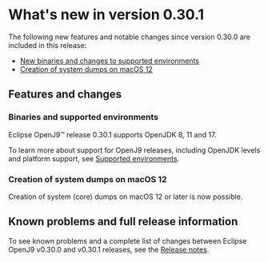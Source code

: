 <!--
* Copyright (c) 2017, 2023 IBM Corp. and others
*
* This program and the accompanying materials are made
* available under the terms of the Eclipse Public License 2.0
* which accompanies this distribution and is available at
* https://www.eclipse.org/legal/epl-2.0/ or the Apache
* License, Version 2.0 which accompanies this distribution and
* is available at https://www.apache.org/licenses/LICENSE-2.0.
*
* This Source Code may also be made available under the
* following Secondary Licenses when the conditions for such
* availability set forth in the Eclipse Public License, v. 2.0
* are satisfied: GNU General Public License, version 2 with
* the GNU Classpath Exception [1] and GNU General Public
* License, version 2 with the OpenJDK Assembly Exception [2].
*
* [1] https://www.gnu.org/software/classpath/license.html
* [2] https://openjdk.org/legal/assembly-exception.html
*
* SPDX-License-Identifier: EPL-2.0 OR Apache-2.0 OR GPL-2.0-only WITH Classpath-exception-2.0 OR GPL-2.0-only WITH OpenJDK-assembly-exception-1.0
-->

# What's new in version 0.30.1

The following new features and notable changes since version 0.30.0 are included in this release:

- [New binaries and changes to supported environments](#binaries-and-supported-environments)
- [Creation of system dumps on macOS 12](#creation-of-system-dumps-on-macos-12)

## Features and changes

### Binaries and supported environments

Eclipse OpenJ9&trade; release 0.30.1 supports OpenJDK 8, 11 and 17.

To learn more about support for OpenJ9 releases, including OpenJDK levels and platform support, see [Supported environments](openj9_support.md).

### Creation of system dumps on macOS 12

Creation of system (core) dumps on macOS 12 or later is now possible.

## Known problems and full release information

To see known problems and a complete list of changes between Eclipse OpenJ9 v0.30.0 and v0.30.1 releases, see the [Release notes](https://github.com/eclipse-openj9/openj9/blob/master/doc/release-notes/0.30/0.30.1.md).

<!-- ==== END OF TOPIC ==== version0.30.1.md ==== -->
